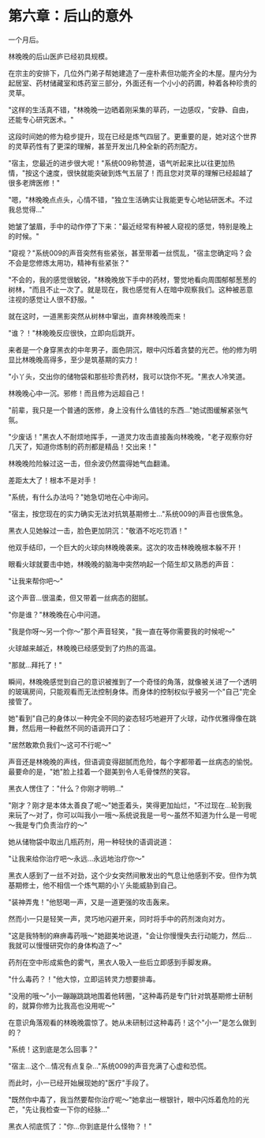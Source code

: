 # 第六章：后山的意外

一个月后。

林晚晚的后山医庐已经初具规模。

在宗主的安排下，几位外门弟子帮她建造了一座朴素但功能齐全的木屋。屋内分为起居室、药材储藏室和炼药室三部分，外面还有一个小小的药圃，种着各种珍贵的灵草。

"这样的生活真不错，"林晚晚一边晒着刚采集的草药，一边感叹，"安静、自由，还能专心研究医术。"

这段时间她的修为稳步提升，现在已经是炼气四层了。更重要的是，她对这个世界的灵草药性有了更深的理解，甚至开发出几种全新的药剂配方。

"宿主，您最近的进步很大呢！"系统009称赞道，语气听起来比以往更加热情，"按这个速度，很快就能突破到炼气五层了！而且您对灵草的理解已经超越了很多老牌医修！"

"嗯，"林晚晚点点头，心情不错，"独立生活确实让我能更专心地钻研医术。不过我总觉得..."

她皱了皱眉，手中的动作停了下来："最近经常有种被人窥视的感觉，特别是晚上的时候。"

"窥视？"系统009的声音突然有些紧张，甚至带着一丝慌乱，"宿主您确定吗？会不会是您修炼太用功，精神有些紧张？"

"不会的，我的感觉很敏锐，"林晚晚放下手中的药材，警觉地看向周围郁郁葱葱的树林，"而且不止一次了。就是现在，我也感觉有人在暗中观察我们。这种被恶意注视的感觉让人很不舒服。"

就在这时，一道黑影突然从树林中窜出，直奔林晚晚而来！

"谁？！"林晚晚反应很快，立即向后跳开。

来者是一个身穿黑衣的中年男子，面色阴沉，眼中闪烁着贪婪的光芒。他的修为明显比林晚晚高得多，至少是筑基期的实力！

"小丫头，交出你的储物袋和那些珍贵药材，我可以饶你不死。"黑衣人冷笑道。

林晚晚心中一沉。邪修！而且修为远超自己！

"前辈，我只是一个普通的医修，身上没有什么值钱的东西..."她试图缓解紧张气氛。

"少废话！"黑衣人不耐烦地挥手，一道灵力攻击直接轰向林晚晚，"老子观察你好几天了，知道你炼制的药剂都是精品！交出来！"

林晚晚险险躲过这一击，但余波仍然震得她气血翻涌。

差距太大了！根本不是对手！

"系统，有什么办法吗？"她急切地在心中询问。

"宿主，按您现在的实力确实无法对抗筑基期修士..."系统009的声音也很焦急。

黑衣人见她躲过一击，脸色更加阴沉："敬酒不吃吃罚酒！"

他双手结印，一个巨大的火球向林晚晚袭来。这次的攻击林晚晚根本躲不开！

眼看火球就要击中她，林晚晚的脑海中突然响起一个陌生却又熟悉的声音：

"让我来帮你吧～"

这个声音...很温柔，但又带着一丝病态的甜腻。

"你是谁？"林晚晚在心中问道。

"我是你呀～另一个你～"那个声音轻笑，"我一直在等你需要我的时候呢～"

火球越来越近，林晚晚已经感受到了灼热的高温。

"那就...拜托了！"

瞬间，林晚晚感觉到自己的意识被推到了一个奇怪的角落，就像被关进了一个透明的玻璃房间，只能观看而无法控制身体。而身体的控制权似乎被另一个"自己"完全接管了。

她"看到"自己的身体以一种完全不同的姿态轻巧地避开了火球，动作优雅得像在跳舞，然后用一种截然不同的语调开口了：

"居然敢欺负我们～这可不行呢～"

声音还是林晚晚的声线，但语调变得甜腻而危险，每个字都带着一丝病态的愉悦。最要命的是，"她"脸上挂着一个甜美到令人毛骨悚然的笑容。

黑衣人愣住了："什么？你刚才明明..."

"刚才？刚才是本体太善良了呢～"她歪着头，笑得更加灿烂，"不过现在...轮到我来玩了～对了，你可以叫我小一哦～系统说我是一号～虽然不知道为什么是一号呢～我是专门负责治疗的～"

她从储物袋中取出几瓶药剂，用一种轻快的语调说道：

"让我来给你治疗吧～永远...永远地治疗你～"

黑衣人感到了一丝不对劲，这个少女突然间散发出的气息让他感到不安。但作为筑基期修士，他不相信一个炼气期的小丫头能威胁到自己。

"装神弄鬼！"他怒喝一声，又是一道更强的攻击轰来。

然而小一只是轻笑一声，灵巧地闪避开来，同时将手中的药剂泼向对方。

"这是我特制的麻痹毒药哦～"她甜美地说道，"会让你慢慢失去行动能力，然后...我就可以慢慢研究你的身体构造了～"

药剂在空中形成紫色的雾气，黑衣人吸入一些后立即感到手脚发麻。

"什么毒药？！"他大惊，立即运转灵力想要排毒。

"没用的哦～"小一蹦蹦跳跳地围着他转圈，"这种毒药是专门针对筑基期修士研制的，就算你修为比我高也没用呢～"

在意识角落观看的林晚晚震惊了。她从未研制过这种毒药！这个"小一"是怎么做到的？

"系统！这到底是怎么回事？"

"宿主...这个...情况有点复杂..."系统009的声音充满了心虚和恐慌。

而此时，小一已经开始展现她的"医疗"手段了。

"既然你中毒了，我当然要帮你治疗呢～"她拿出一根银针，眼中闪烁着危险的光芒，"先让我检查一下你的经脉..."

黑衣人彻底慌了："你...你到底是什么怪物？！"